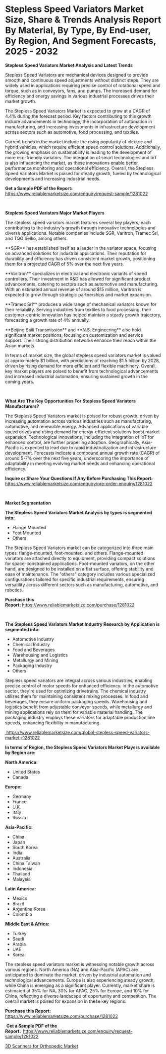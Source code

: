 <p><h1>Stepless Speed Variators Market Size, Share & Trends Analysis Report By Material, By Type, By End-user, By Region, And Segment Forecasts, 2025 - 2032</h1></p><p><strong>Stepless Speed Variators Market Analysis and Latest Trends</strong></p>
<p><p>Stepless Speed Variators are mechanical devices designed to provide smooth and continuous speed adjustments without distinct steps. They are widely used in applications requiring precise control of rotational speed and torque, such as in conveyors, fans, and pumps. The increased demand for efficiency and energy savings in various industrial processes drives their market growth.</p><p>The Stepless Speed Variators Market is expected to grow at a CAGR of 4.4% during the forecast period. Key factors contributing to this growth include advancements in technology, the incorporation of automation in manufacturing, and increasing investments in infrastructure development across sectors such as automotive, food processing, and textiles.</p><p>Current trends in the market include the rising popularity of electric and hybrid vehicles, which require efficient speed control solutions. Additionally, the growing emphasis on sustainability is leading to the development of more eco-friendly variators. The integration of smart technologies and IoT is also influencing the market, as these innovations enable better performance monitoring and operational efficiency. Overall, the Stepless Speed Variators Market is poised for steady growth, fueled by technological developments and increasing industrial needs.</p></p>
<p><strong>Get a Sample PDF of the Report:&nbsp;</strong> <a href="https://www.reliablemarketsize.com/enquiry/request-sample/1281022?utm_campaign=2393&utm_medium=2&utm_source=Github&utm_content=ia&utm_term=24032025&utm_id=stepless-speed-variators">https://www.reliablemarketsize.com/enquiry/request-sample/1281022</a></p>
<p>&nbsp;</p>
<p><strong>Stepless Speed Variators Major Market Players</strong></p>
<p><p>The stepless speed variators market features several key players, each contributing to the industry's growth through innovative technologies and diverse applications. Notable companies include SGR, Varitron, Tramec Srl, and TQG Seiko, among others.</p><p>**SGR** has established itself as a leader in the variator space, focusing on advanced solutions for industrial applications. Their reputation for durability and efficiency has driven consistent market growth, positioning them for a projected CAGR of 5% over the next five years.</p><p>**Varitron** specializes in electrical and electronic variants of speed controllers. Their investment in R&D has allowed for significant product advancements, catering to sectors such as automotive and manufacturing. With an estimated annual revenue of around $15 million, Varitron is expected to grow through strategic partnerships and market expansion.</p><p>**Tramec Srl** produces a wide range of mechanical variators known for their reliability. Serving industries from textiles to food processing, their customer-centric innovation has helped maintain a steady growth trajectory, forecasting a growth rate of 4% annually.</p><p>**Beijing Saili Transmission** and **N.S. Engineering** also hold significant market positions, focusing on customization and service support. Their strong distribution networks enhance their reach within the Asian markets.</p><p>In terms of market size, the global stepless speed variators market is valued at approximately $1 billion, with predictions of reaching $1.5 billion by 2028, driven by rising demand for more efficient and flexible machinery. Overall, key market players are poised to benefit from technological advancements and increased industrial automation, ensuring sustained growth in the coming years.</p></p>
<p>&nbsp;</p>
<p><strong>What Are The Key Opportunities For Stepless Speed Variators Manufacturers?</strong></p>
<p><p>The Stepless Speed Variators market is poised for robust growth, driven by increasing automation across various industries such as manufacturing, automotive, and renewable energy. Advanced applications of variable speed drives and rising demand for energy-efficient solutions boost market expansion. Technological innovations, including the integration of IoT for enhanced control, are further propelling adoption. Geographically, Asia-Pacific is expected to lead due to rapid industrialization and infrastructure development. Forecasts indicate a compound annual growth rate (CAGR) of around 5-7% over the next five years, underscoring the importance of adaptability in meeting evolving market needs and enhancing operational efficiency.</p></p>
<p><strong>Inquire or Share Your Questions If Any Before Purchasing This Report:</strong> <a href="https://www.reliablemarketsize.com/enquiry/pre-order-enquiry/1281022?utm_campaign=2393&utm_medium=2&utm_source=Github&utm_content=ia&utm_term=24032025&utm_id=stepless-speed-variators">https://www.reliablemarketsize.com/enquiry/pre-order-enquiry/1281022</a></p>
<p>&nbsp;</p>
<p><strong>Market Segmentation</strong></p>
<p><strong>The Stepless Speed Variators Market Analysis by types is segmented into:</strong></p>
<p><ul><li>Flange Mounted</li><li>Foot Mounted</li><li>Others</li></ul></p>
<p><p>The Stepless Speed Variators market can be categorized into three main types: flange-mounted, foot-mounted, and others. Flange-mounted variators are attached directly to equipment, providing compact solutions for space-constrained applications. Foot-mounted variators, on the other hand, are designed to be installed on a flat surface, offering stability and ease of maintenance. The "others" category includes various specialized configurations tailored for specific industrial requirements, ensuring versatility across different sectors such as manufacturing, automotive, and robotics.</p></p>
<p><strong>Purchase this Report:&nbsp;</strong><a href="https://www.reliablemarketsize.com/purchase/1281022?utm_campaign=2393&utm_medium=2&utm_source=Github&utm_content=ia&utm_term=24032025&utm_id=stepless-speed-variators">https://www.reliablemarketsize.com/purchase/1281022</a></p>
<p>&nbsp;</p>
<p><strong>The Stepless Speed Variators Market Industry Research by Application is segmented into:</strong></p>
<p><ul><li>Aotomotive Industry</li><li>Chemical Industry</li><li>Food and Beverages</li><li>Warehousing and Logistics</li><li>Metallurgy and Mining</li><li>Packaging Industry</li><li>Others</li></ul></p>
<p><p>Stepless speed variators are integral across various industries, enabling precise control of motor speeds for enhanced efficiency. In the automotive sector, they're used for optimizing drivetrains. The chemical industry utilizes them for maintaining consistent mixing processes. In food and beverages, they ensure uniform packaging speeds. Warehousing and logistics benefit from adjustable conveyor speeds, while metallurgy and mining applications rely on them for variable material handling. The packaging industry employs these variators for adaptable production line speeds, enhancing flexibility in manufacturing.</p></p>
<p><a href="https://www.reliablemarketsize.com/global-stepless-speed-variators-market-r1281022?utm_campaign=2393&utm_medium=2&utm_source=Github&utm_content=ia&utm_term=24032025&utm_id=stepless-speed-variators">&nbsp;https://www.reliablemarketsize.com/global-stepless-speed-variators-market-r1281022</a></p>
<p><strong>In terms of Region, the Stepless Speed Variators Market Players available by Region are:</strong></p>
<p>
    <p> <strong> North America: </strong>
        <ul>
            <li>United States</li>
            <li>Canada</li>
        </ul>
        </p> 
    <p> <strong> Europe: </strong>
        <ul>
            <li>Germany</li>
            <li>France</li>
            <li>U.K.</li>
            <li>Italy</li>
            <li>Russia</li>
        </ul>
        </p> 
    <p> <strong> Asia-Pacific: </strong>
        <ul>
            <li>China</li>
            <li>Japan</li>
            <li>South Korea</li>
            <li>India</li>
            <li>Australia</li>
            <li>China Taiwan</li>
            <li>Indonesia</li>
            <li>Thailand</li>
            <li>Malaysia</li>
        </ul>
        </p> 
    <p> <strong> Latin America: </strong>
        <ul>
            <li>Mexico</li>
            <li>Brazil</li>
            <li>Argentina Korea</li>
            <li>Colombia</li>
        </ul>
        </p> 
    <p> <strong> Middle East & Africa: </strong>
        <ul>
            <li>Turkey</li>
            <li>Saudi</li>
            <li>Arabia</li>
            <li>UAE</li>
            <li>Korea</li>
        </ul>
    </p>
    </p>
<p><p>The stepless speed variators market is witnessing notable growth across various regions. North America (NA) and Asia-Pacific (APAC) are anticipated to dominate the market, driven by industrial automation and technological advancements. Europe is also experiencing steady growth, while China is emerging as a significant player. Currently, market share is estimated at 35% for NA, 30% for APAC, 25% for Europe, and 10% for China, reflecting a diverse landscape of opportunity and competition. The overall market is poised for expansion in these key regions.</p></p>
<p><strong>Purchase this Report: </strong><a href="https://www.reliablemarketsize.com/purchase/1281022?utm_campaign=2393&utm_medium=2&utm_source=Github&utm_content=ia&utm_term=24032025&utm_id=stepless-speed-variators">https://www.reliablemarketsize.com/purchase/1281022</a></p>
<p>&nbsp;<strong>Get a Sample PDF of the Report:&nbsp;&nbsp;</strong><a href="https://www.reliablemarketsize.com/enquiry/request-sample/1281022?utm_campaign=2393&utm_medium=2&utm_source=Github&utm_content=ia&utm_term=24032025&utm_id=stepless-speed-variators">https://www.reliablemarketsize.com/enquiry/request-sample/1281022</a></p>
<p><strong></strong></p>
<p><p><a href="https://github.com/janraimondo83/Market-Research-Report-List-1/blob/main/3d-scanners-for-orthopedic-market.md?utm_campaign=2393&utm_medium=2&utm_source=Github&utm_content=ia&utm_term=24032025&utm_id=stepless-speed-variators">3D Scanners for Orthopedic Market</a></p></p>